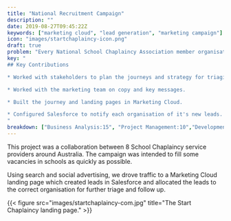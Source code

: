 ```yaml
---
title: "National Recruitment Campaign"
description: ""
date: 2019-08-27T09:45:22Z
keywords: ["marketing cloud", "lead generation", "marketing campaign"]
icon: "images/startchaplaincy-icon.png"
draft: true
problem: "Every National School Chaplaincy Association member organisation had schools interested in chaplaincy, but far fewer applicants that necessary to fill the positions."
key: "
## Key Contributions

* Worked with stakeholders to plan the journeys and strategy for triaging leads.

* Worked with the marketing team on copy and key messages.

* Built the journey and landing pages in Marketing Cloud.

* Configured Salesforce to notify each organisation of it's new leads.
"
breakdown: ["Business Analysis:15", "Project Management:10","Development:65", "Design:10"]
---
```


This project was a collaboration between 8 School Chaplaincy service providers around Australia. The campaign was intended to fill some vacancies in schools as quickly as possible.

Using search and social advertising, we drove traffic to a Marketing Cloud landing page which created leads in Salesforce and allocated the leads to the correct organisation for further triage and follow up.

{{< figure src="images/startchaplaincy-com.jpg" title="The Start Chaplaincy landing page." >}}